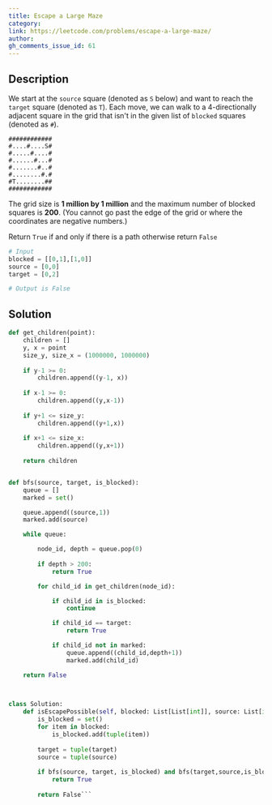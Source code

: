 ```yaml
---
title: Escape a Large Maze
category:
link: https://leetcode.com/problems/escape-a-large-maze/
author:
gh_comments_issue_id: 61
---
```


## Description

We start at the `source` square (denoted as `S` below) and want to reach the `target` square (denoted as `T`). Each move, we can walk to a 4-directionally adjacent square in the grid that isn't in the given list of `blocked` squares (denoted as `#`).

```
############
#....#....S#
#.....#....#
#......#...#
#.......#..#
#........#.#
#T........##
############
```

The grid size is **1 million by 1 million** and the maximum number of blocked squares is **200**. (You cannot go past the edge of the grid or where the coordinates are negative numbers.)

Return `True` if and only if there is a path otherwise return `False`

```python
# Input
blocked = [[0,1],[1,0]]
source = [0,0]
target = [0,2]

# Output is False
```

## Solution

```python
def get_children(point):
    children = []
    y, x = point
    size_y, size_x = (1000000, 1000000)
    
    if y-1 >= 0:
        children.append((y-1, x))
    
    if x-1 >= 0:
        children.append((y,x-1))
        
    if y+1 <= size_y:
        children.append((y+1,x))
        
    if x+1 <= size_x:
        children.append((y,x+1))
        
    return children


def bfs(source, target, is_blocked):
    queue = []
    marked = set()

    queue.append((source,1))
    marked.add(source)

    while queue:

        node_id, depth = queue.pop(0)
        
        if depth > 200:
            return True

        for child_id in get_children(node_id):

            if child_id in is_blocked:
                continue

            if child_id == target:
                return True

            if child_id not in marked:
                queue.append((child_id,depth+1))
                marked.add(child_id)

    return False
    


class Solution:
    def isEscapePossible(self, blocked: List[List[int]], source: List[int], target: List[int]) -> bool:
        is_blocked = set()
        for item in blocked:
            is_blocked.add(tuple(item))
            
        target = tuple(target)
        source = tuple(source)
        
        if bfs(source, target, is_blocked) and bfs(target,source,is_blocked):
            return True
        
        return False```
